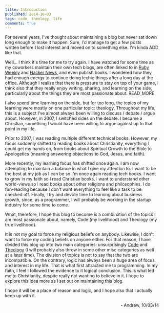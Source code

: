 ```yaml
---
title: Introduction
published: 2014-10-03
tags: code, theology, life
comments: true
---
```


For several years, I've thought about maintaining a blog but never sat down long enough to make it happen. Sure, I'd manage to get a few posts written before I lost interest and moved on to something else. I'm kinda ADD like that.

Well... I think it's time for me to try again. I have watched for some time as my coworkers maintain their own tech blogs, are often linked to in <a href="http://rubyweekly.com/" target="_blank">Ruby Weekly</a> and <a href="https://news.ycombinator.com/" target="_blank">Hacker News</a>, and even publish books. I wondered how they had enough energy to continue doing techie things after a long day at the office. Although I realize that there is pressure to stay on top of your game, I think also that they really enjoy writing, sharing, and learning on the side, particularly about the things they are most passionate about. READ_MORE

I also spend time learning on the side, but for too long, the topics of my learning were mostly on one particular topic: theology. Throughout my life, this is a subject I've almost always been willing to discuss / debate / argue about. However, in 2007, I switched sides on the debate. I became a Christian, something I would have been willing to argue against up to that point in my life.

Prior to 2007, I was reading multiple different technical books. However, my focus suddenly shifted to reading books about Christianity, everything I could get my hands on, from books about Spiritual Growth to the Bible to Apologetics (meaning answering objections to God, Jesus, and faith).

More recently, my learning focus has shifted once again. I am now attempting to maintain a balance in what I give my attention to. I want to be the best at my job as I can be so I'm once again reading tech books. I want to grow in my faith so I read Christian books. I want to understand other world-views so I read books about other religions and philosophies. I do fun-reading because I don't want everything to feel like a task to be checked off. Finally, I try and devote time to learning about business growth, since, as a programmer, I will probably be working in the startup industry for some time to come.

What, therefore, I hope this blog to become is a combination of the topics I am most passionate about, namely, Code (my livelihood) and Theology (my true livelihood).

It is not my goal to force my religious beliefs on anybody. Likewise, I don't want to force my coding beliefs on anyone either. For that reason, I have divided this blog up into two main categories: unsurprisingly <a href="http://codeandtheology.com/category/code/">Code</a> and <a href="http://codeandtheology.com/category/theology/">Theology</a> (I will probably also throw in some other misc categories as well at a later time). The division of topics is not to say that the two are incompatible. On the contrary, logic has always been a huge area of focus and interest in my life. That is what first attracted me to programming. In my faith, I feel I followed the evidence to it logical conclusion. This is what led me to Christianity, despite really not wanting to believe in it. I hope to explore this idea more as I set out on maintaining this blog.

I hope it will be a place of reason and logic, and I hope also that I actually keep up with it.
<p style="text-align: right;">- Andrew, 10/03/14</p>